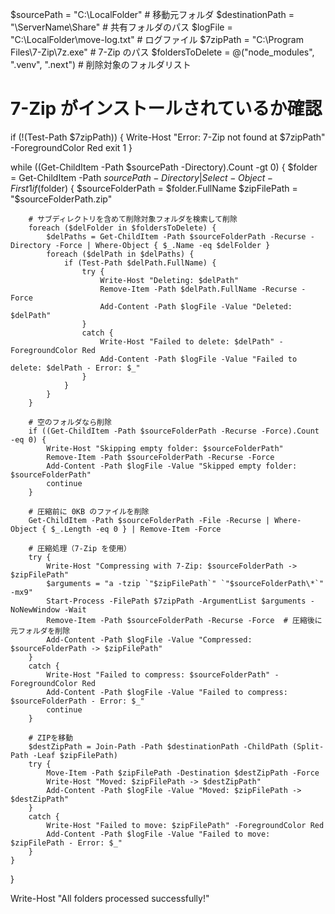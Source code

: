$sourcePath = "C:\LocalFolder"  # 移動元フォルダ
$destinationPath = "\\ServerName\Share\"  # 共有フォルダのパス
$logFile = "C:\LocalFolder\move-log.txt"  # ログファイル
$7zipPath = "C:\Program Files\7-Zip\7z.exe"  # 7-Zip のパス
$foldersToDelete = @("node_modules", ".venv", ".next")  # 削除対象のフォルダリスト

# 7-Zip がインストールされているか確認
if (!(Test-Path $7zipPath)) {
    Write-Host "Error: 7-Zip not found at $7zipPath" -ForegroundColor Red
    exit 1
}

while ((Get-ChildItem -Path $sourcePath -Directory).Count -gt 0) {
    $folder = Get-ChildItem -Path $sourcePath -Directory | Select-Object -First 1
    if ($folder) {
        $sourceFolderPath = $folder.FullName
        $zipFilePath = "$sourceFolderPath.zip"

        # サブディレクトリを含めて削除対象フォルダを検索して削除
        foreach ($delFolder in $foldersToDelete) {
            $delPaths = Get-ChildItem -Path $sourceFolderPath -Recurse -Directory -Force | Where-Object { $_.Name -eq $delFolder }
            foreach ($delPath in $delPaths) {
                if (Test-Path $delPath.FullName) {
                    try {
                        Write-Host "Deleting: $delPath"
                        Remove-Item -Path $delPath.FullName -Recurse -Force
                        Add-Content -Path $logFile -Value "Deleted: $delPath"
                    }
                    catch {
                        Write-Host "Failed to delete: $delPath" -ForegroundColor Red
                        Add-Content -Path $logFile -Value "Failed to delete: $delPath - Error: $_"
                    }
                }
            }
        }

        # 空のフォルダなら削除
        if ((Get-ChildItem -Path $sourceFolderPath -Recurse -Force).Count -eq 0) {
            Write-Host "Skipping empty folder: $sourceFolderPath"
            Remove-Item -Path $sourceFolderPath -Recurse -Force
            Add-Content -Path $logFile -Value "Skipped empty folder: $sourceFolderPath"
            continue
        }

        # 圧縮前に 0KB のファイルを削除
        Get-ChildItem -Path $sourceFolderPath -File -Recurse | Where-Object { $_.Length -eq 0 } | Remove-Item -Force

        # 圧縮処理（7-Zip を使用）
        try {
            Write-Host "Compressing with 7-Zip: $sourceFolderPath -> $zipFilePath"
            $arguments = "a -tzip `"$zipFilePath`" `"$sourceFolderPath\*`" -mx9"
            Start-Process -FilePath $7zipPath -ArgumentList $arguments -NoNewWindow -Wait
            Remove-Item -Path $sourceFolderPath -Recurse -Force  # 圧縮後に元フォルダを削除
            Add-Content -Path $logFile -Value "Compressed: $sourceFolderPath -> $zipFilePath"
        }
        catch {
            Write-Host "Failed to compress: $sourceFolderPath" -ForegroundColor Red
            Add-Content -Path $logFile -Value "Failed to compress: $sourceFolderPath - Error: $_"
            continue
        }

        # ZIPを移動
        $destZipPath = Join-Path -Path $destinationPath -ChildPath (Split-Path -Leaf $zipFilePath)
        try {
            Move-Item -Path $zipFilePath -Destination $destZipPath -Force
            Write-Host "Moved: $zipFilePath -> $destZipPath"
            Add-Content -Path $logFile -Value "Moved: $zipFilePath -> $destZipPath"
        }
        catch {
            Write-Host "Failed to move: $zipFilePath" -ForegroundColor Red
            Add-Content -Path $logFile -Value "Failed to move: $zipFilePath - Error: $_"
        }
    }
}

Write-Host "All folders processed successfully!"
